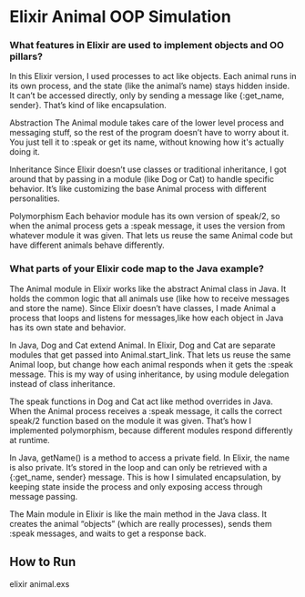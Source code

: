 # Elixir Animal OOP Simulation

### What features in Elixir are used to implement objects and OO pillars?

In this Elixir version, I used processes to act like objects. Each animal runs in its own process, and the state (like the animal’s name) stays hidden inside. It can’t be accessed directly, only by sending a message like {:get_name, sender}. That’s kind of like encapsulation.

Abstraction
The Animal module takes care of the lower level process and messaging stuff, so the rest of the program doesn’t have to worry about it. You just tell it to :speak or get its name, without knowing how it's actually doing it.

Inheritance
Since Elixir doesn’t use classes or traditional inheritance, I got around that by passing in a module (like Dog or Cat) to handle specific behavior. It’s like customizing the base Animal process with different personalities.

Polymorphism
Each behavior module has its own version of speak/2, so when the animal process gets a :speak message, it uses the version from whatever module it was given. That lets us reuse the same Animal code but have different animals behave differently.

### What parts of your Elixir code map to the Java example?

The Animal module in Elixir works like the abstract Animal class in Java. It holds the common logic that all animals use (like how to receive messages and store the name). Since Elixir doesn’t have classes, I made Animal a process that loops and listens for messages,like how each object in Java has its own state and behavior.

In Java, Dog and Cat extend Animal. In Elixir, Dog and Cat are separate modules that get passed into Animal.start_link. That lets us reuse the same Animal loop, but change how each animal responds when it gets the :speak message. This is my way of using inheritance, by using module delegation instead of class inheritance.

The speak functions in Dog and Cat act like method overrides in Java. When the Animal process receives a :speak message, it calls the correct speak/2 function based on the module it was given. That’s how I implemented polymorphism, because different modules respond differently at runtime.

In Java, getName() is a method to access a private field. In Elixir, the name is also private. It’s stored in the loop and can only be retrieved with a {:get_name, sender} message. This is how I simulated encapsulation, by keeping state inside the process and only exposing access through message passing.

The Main module in Elixir is like the main method in the Java class. It creates the animal “objects” (which are really processes), sends them :speak messages, and waits to get a response back.

## How to Run
elixir animal.exs
